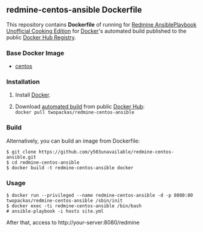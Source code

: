 ## redmine-centos-ansible Dockerfile


This repository contains **Dockerfile** of running for [Redmine AnsiblePlaybook Unofficial Cooking Edition](https://github.com/y503unavailable/redmine-centos-ansible) for [Docker](https://www.docker.com/)'s automated
build published to the public [Docker Hub Registry](https://registry.hub.docker.com/).


### Base Docker Image

* [centos](https://hub.docker.com/_/centos/)


### Installation

1. Install [Docker](https://www.docker.com/).

2. Download [automated build](https://hub.docker.com/r/twopackas/redmine-centos-ansible/) from public [Docker Hub](https://hub.docker.com/):  
    `docker pull twopackas/redmine-centos-ansible`

### Build

Alternatively, you can build an image from Dockerfile:

```
$ git clone https://github.com/y503unavailable/redmine-centos-ansible.git
$ cd redmine-centos-ansible
$ docker build -t redmine-centos-ansible docker
```

### Usage

```
$ docker run --privileged --name redmine-centos-ansible -d -p 8080:80 twopackas/redmine-centos-ansible /sbin/init
$ docker exec -ti redmine-centos-ansible /bin/bash
# ansible-playbook -i hosts site.yml
```


After that, access to http://your-server:8080/redmine
